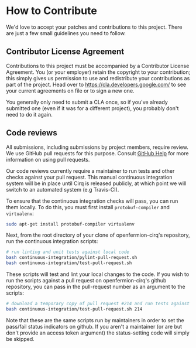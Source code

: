 # How to Contribute

We'd love to accept your patches and contributions to this project. There are
just a few small guidelines you need to follow.

## Contributor License Agreement

Contributions to this project must be accompanied by a Contributor License
Agreement. You (or your employer) retain the copyright to your contribution;
this simply gives us permission to use and redistribute your contributions as
part of the project. Head over to <https://cla.developers.google.com/> to see
your current agreements on file or to sign a new one.

You generally only need to submit a CLA once, so if you've already submitted one
(even if it was for a different project), you probably don't need to do it
again.

## Code reviews

All submissions, including submissions by project members, require review. We
use GitHub pull requests for this purpose. Consult
[GitHub Help](https://help.github.com/articles/about-pull-requests/) for more
information on using pull requests.

Our code reviews currently require a maintainer to run tests and other checks
against your pull request.
This manual continuous integration system will be in place until Cirq is
released publicly, at which point we will switch to an automated system
(e.g Travis-CI).

To ensure that the continuous integration checks will pass, you can run them
locally.
To do this, you must first install `protobuf-compiler` and `virtualenv`:

```bash
sudo apt-get install protobuf-compiler virtualenv
```

Next, from the root directory of your clone of openfermion-cirq's repository,
run the continuous integration scripts:

```bash
# run linting and unit tests against local code
bash continuous-integration/pylint-pull-request.sh
bash continuous-integration/test-pull-request.sh
```

These scripts will test and lint your local changes to the code.
If you wish to run the scripts against a pull request on openfermion-cirq's
github repository, you can pass in the pull-request number as an argument to
the scripts:

```bash
# download a temporary copy of pull request #214 and run tests against it
bash continuous-integration/test-pull-request.sh 214
```

Note that these are the same scripts run by maintainers in order to set the
pass/fail status indicators on github.
If you aren't a maintainer (or are but don't provide an access token argument)
the status-setting code will simply be skipped.
